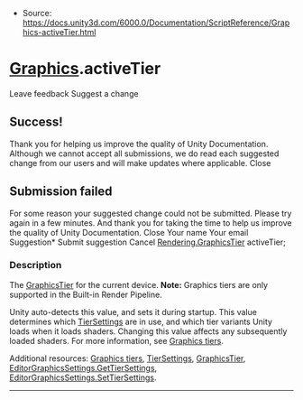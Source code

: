 * Source: https://docs.unity3d.com/6000.0/Documentation/ScriptReference/Graphics-activeTier.html

#  [Graphics](https://docs.unity3d.com/6000.0/Documentation/ScriptReference/Graphics.html).activeTier
Leave feedback
Suggest a change
## Success!
Thank you for helping us improve the quality of Unity Documentation. Although we cannot accept all submissions, we do read each suggested change from our users and will make updates where applicable.
Close
## Submission failed
For some reason your suggested change could not be submitted. Please <a>try again</a> in a few minutes. And thank you for taking the time to help us improve the quality of Unity Documentation.
Close
Your name Your email Suggestion* Submit suggestion
Cancel
[Rendering.GraphicsTier](https://docs.unity3d.com/6000.0/Documentation/ScriptReference/Rendering.GraphicsTier.html) activeTier; 
### Description
The [GraphicsTier](https://docs.unity3d.com/6000.0/Documentation/ScriptReference/Rendering.GraphicsTier.html) for the current device.
**Note:** Graphics tiers are only supported in the Built-in Render Pipeline.  
  
Unity auto-detects this value, and sets it during startup. This value determines which [TierSettings](https://docs.unity3d.com/6000.0/Documentation/ScriptReference/Rendering.TierSettings.html) are in use, and which tier variants Unity loads when it loads shaders. Changing this value affects any subsequently loaded shaders. For more information, see [Graphics tiers](https://docs.unity3d.com/6000.0/Documentation/Manual/graphics-tiers.html).  
  
Additional resources: [Graphics tiers](https://docs.unity3d.com/6000.0/Documentation/Manual/graphics-tiers.html), [TierSettings](https://docs.unity3d.com/6000.0/Documentation/ScriptReference/Rendering.TierSettings.html), [GraphicsTier](https://docs.unity3d.com/6000.0/Documentation/ScriptReference/Rendering.GraphicsTier.html), [EditorGraphicsSettings.GetTierSettings](https://docs.unity3d.com/6000.0/Documentation/ScriptReference/Rendering.EditorGraphicsSettings.GetTierSettings.html), [EditorGraphicsSettings.SetTierSettings](https://docs.unity3d.com/6000.0/Documentation/ScriptReference/Rendering.EditorGraphicsSettings.SetTierSettings.html).
* * *
